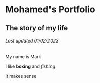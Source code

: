
# Mohamed's Portfolio
## The story of my life
###### Last updated 01/02/2023
   
  <p>My name is Mark</p>
  <p>I like <b>boxing</b> and <i>fishing</i></p>

  <p>It makes sense</p>

